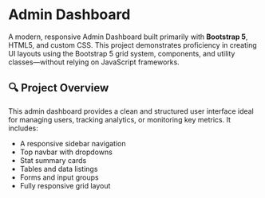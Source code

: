 # Admin Dashboard

A modern, responsive Admin Dashboard built primarily with **Bootstrap 5**, HTML5, and custom CSS. This project demonstrates proficiency in creating UI layouts using the Bootstrap 5 grid system, components, and utility classes—without relying on JavaScript frameworks.

## 🔍 Project Overview

This admin dashboard provides a clean and structured user interface ideal for managing users, tracking analytics, or monitoring key metrics. It includes:

- A responsive sidebar navigation
- Top navbar with dropdowns
- Stat summary cards
- Tables and data listings
- Forms and input groups
- Fully responsive grid layout
